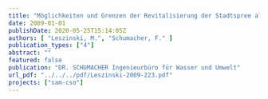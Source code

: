```yaml
---
title: "Möglichkeiten und Grenzen der Revitalisierung der Stadtspree als Lebensraum für die Fischfauna"
date: 2009-01-01
publishDate: 2020-05-25T15:14:05Z
authors: [ "Leszinski, M.", "Schumacher, F." ]
publication_types: ["4"]
abstract: ""
featured: false
publication: "DR. SCHUMACHER Ingenieurbüro für Wasser und Umwelt"
url_pdf: "../../../pdf/Leszinski-2009-223.pdf"
projects: ["sam-cso"]
---
```


